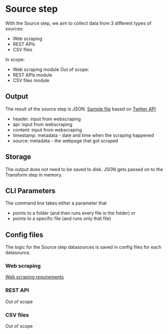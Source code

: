 # Source step

With the Source step, we aim to collect data from 3 different types of sources:
- Web scraping
- REST APIs
- CSV files

In scope:
- Web scraping module
Out of scope:
- REST APIs module
- CSV files module

## Output
The result of the source step is JSON.
[Sample file](sample-out.json) based on [Twitter API](https://www.programmableweb.com/api/twitter)

- header: input from webscraping
- api: input from webscraping
- content: input from webscraping
- timestamp: metadata - date and time when the scraping happened
- source: metadata - the webpage that got scraped

## Storage
The output does not need to be saved to disk. JSON gets passed on to the Transform step in memory.


## CLI Parameters
The command line takes either a parameter that
- points to a folder (and then runs every file in the folder) or
- points to a specific file (and runs only that file)



## Config files
The logic for the Source step datasources is saved in config files for each datasource.

### Web scraping
[Web scraping requirements](scraping/requirements.md)

### REST API
Out of scope

### CSV files
Out of scope
